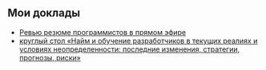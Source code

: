 ## Мои доклады

- [Ревью резюме программистов в прямом эфире](https://www.youtube.com/watch?v=ccoXGf34LlI)
- [круглый стол  «Найм и обучение разработчиков в текущих реалиях и условиях неопределенности: последние изменения, стратегии, прогнозы, риски» ](https://www.youtube.com/watch?v=oEaZ27PmhX0)
